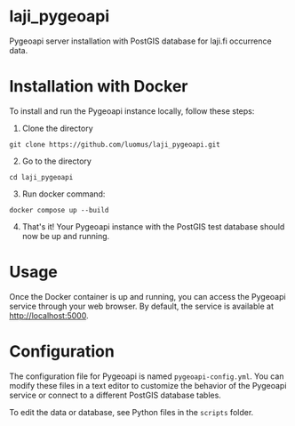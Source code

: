 # laji_pygeoapi
Pygeoapi server installation with PostGIS database for laji.fi occurrence data.

# Installation with Docker
To install and run the Pygeoapi instance locally, follow these steps:

1. Clone the directory
```
git clone https://github.com/luomus/laji_pygeoapi.git
```

2. Go to the directory
```
cd laji_pygeoapi
```

3. Run docker command:
```
docker compose up --build
```
4. That's it! Your Pygeoapi instance with the PostGIS test database should now be up and running.

# Usage

Once the Docker container is up and running, you can access the Pygeoapi service through your web browser. By default, the service is available at [http://localhost:5000](http://localhost:5000).

# Configuration

The configuration file for Pygeoapi is named `pygeoapi-config.yml`. You can modify these files in a text editor to customize the behavior of the Pygeoapi service or connect to a different PostGIS database tables.

To edit the data or database, see Python files in the `scripts` folder. 
